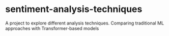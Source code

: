 # sentiment-analysis-techniques
A project to explore different analysis techniques. Comparing traditional ML approaches with Transformer-based models
